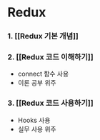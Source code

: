 # Redux
### 1. [[Redux 기본 개념]]
### 2. [[Redux 코드 이해하기]]
- connect 함수 사용
- 이론 공부 위주
### 3. [[Redux 코드 사용하기]]
- Hooks 사용
- 실무 사용 위주